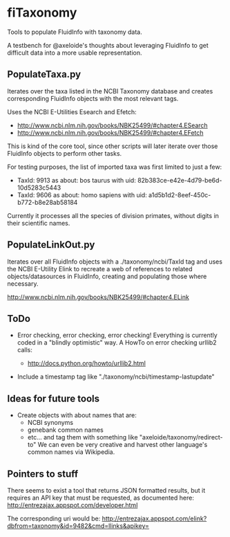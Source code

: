 fiTaxonomy
==========
Tools to populate FluidInfo with taxonomy data.


A testbench for @axeloide's thoughts about leveraging FluidInfo to get difficult data into a more usable representation.



PopulateTaxa.py
---------------
Iterates over the taxa listed in the NCBI Taxonomy database and creates
corresponding FluidInfo objects with the most relevant tags.

Uses the NCBI E-Utilities Esearch and Efetch:
*   http://www.ncbi.nlm.nih.gov/books/NBK25499/#chapter4.ESearch
*   http://www.ncbi.nlm.nih.gov/books/NBK25499/#chapter4.EFetch

This is kind of the core tool, since other scripts will later iterate over
those FluidInfo objects to perform other tasks.

For testing purposes, the list of imported taxa was first limited to just a few:
* TaxId: 9913  as about: bos taurus    with uid: 82b383ce-e42e-4d79-be6d-10d5283c5443
* TaxId: 9606  as about: homo sapiens  with uid: a1d5b1d2-8eef-450c-b772-b8e28ab58184

Currently it processes all the species of division primates, without digits in their scientific names.


PopulateLinkOut.py
------------------
Iterates over all FluidInfo objects with a ./taxonomy/ncbi/TaxId tag and
uses the NCBI E-Utility Elink to recreate a web of references to related
objects/datasources in FluidInfo, creating and populating those where necessary.

http://www.ncbi.nlm.nih.gov/books/NBK25499/#chapter4.ELink



ToDo
----    
* Error checking, error checking, error checking!
  Everything is currently coded in a "blindly optimistic" way.
  A HowTo on error checking urllib2 calls:
    + http://docs.python.org/howto/urllib2.html
  
* Include a timestamp tag like "./taxonomy/ncbi/timestamp-lastupdate"


Ideas for future tools
----------------------
* Create objects with about names that are:
    +   NCBI synonyms
    +   genebank common names
    *   etc...
  and tag them with something like "axeloide/taxonomy/redirect-to" 
  We can even be very creative and harvest other language's common names via Wikipedia.
  
  
  
 
 
   
 


Pointers to stuff
-----------------

There seems to exist a tool that returns JSON formatted results, but it requires
an API key that must be requested, as documented here:
   http://entrezajax.appspot.com/developer.html
   
The corresponding uri would be:
http://entrezajax.appspot.com/elink?dbfrom=taxonomy&id=9482&cmd=llinks&apikey=<A registered API key>


